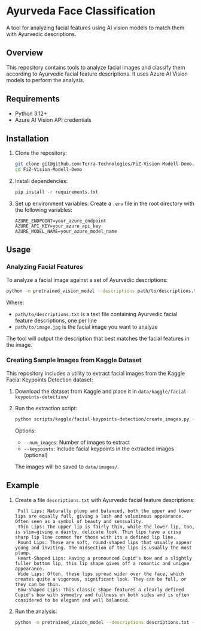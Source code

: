 # Ayurveda Face Classification

A tool for analyzing facial features using AI vision models to match them with Ayurvedic descriptions.

## Overview

This repository contains tools to analyze facial images and classify them according to Ayurvedic facial feature descriptions. It uses Azure AI Vision models to perform the analysis.

## Requirements

- Python 3.12+
- Azure AI Vision API credentials

## Installation

1. Clone the repository:
   ```bash
   git clone git@github.com:Terra-Technologies/FiZ-Vision-Modell-Demo.git
   cd FiZ-Vision-Modell-Demo
   ```

2. Install dependencies:
   ```bash
   pip install -r requirements.txt
   ```

3. Set up environment variables:
   Create a `.env` file in the root directory with the following variables:
   ```
   AZURE_ENDPOINT=your_azure_endpoint
   AZURE_API_KEY=your_azure_api_key
   AZURE_MODEL_NAME=your_azure_model_name
   ```

## Usage

### Analyzing Facial Features

To analyze a facial image against a set of Ayurvedic descriptions:

```bash
python -m pretrained_vision_model --descriptions path/to/descriptions.txt --image path/to/image.jpg
```

Where:
- `path/to/descriptions.txt` is a text file containing Ayurvedic facial feature descriptions, one per line
- `path/to/image.jpg` is the facial image you want to analyze

The tool will output the description that best matches the facial features in the image.

### Creating Sample Images from Kaggle Dataset

This repository includes a utility to extract facial images from the Kaggle Facial Keypoints Detection dataset:

1. Download the dataset from Kaggle and place it in `data/kaggle/facial-keypoints-detection/`

2. Run the extraction script:
   ```bash
   python scripts/kaggle/facial-keypoints-detection/create_images.py --num_images 100 --keypoints
   ```

   Options:
   - `--num_images`: Number of images to extract
   - `--keypoints`: Include facial keypoints in the extracted images (optional)

   The images will be saved to `data/images/`.

## Example

1. Create a file `descriptions.txt` with Ayurvedic facial feature descriptions:
   ```
    Full Lips: Naturally plump and balanced, both the upper and lower lips are equally full, giving a lush and voluminous appearance. Often seen as a symbol of beauty and sensuality.
    Thin Lips: The upper lip is fairly thin, while the lower lip, too, is slim—giving a dainty, delicate look. Thin lips have a crisp sharp lip line common for those with its a defined lip line.
    Round Lips: These are soft, round-shaped lips that usually appear young and inviting. The midsection of the lips is usually the most plump.
    Heart-Shaped Lips: Having a pronounced Cupid's bow and a slightly fuller bottom lip, this lip shape gives off a romantic and unique appearance.
    Wide Lips: Often, these lips spread wider over the face, which creates quite a vigorous, significant look. They can be full, or they can be thin.
    Bow-Shaped Lips: This classic shape features a clearly defined Cupid's bow with symmetry and fullness on both sides and is often considered to be elegant and well balanced.
   ```

2. Run the analysis:
   ```bash
   python -m pretrained_vision_model --descriptions descriptions.txt --image data/images/image_1.png
   ```
